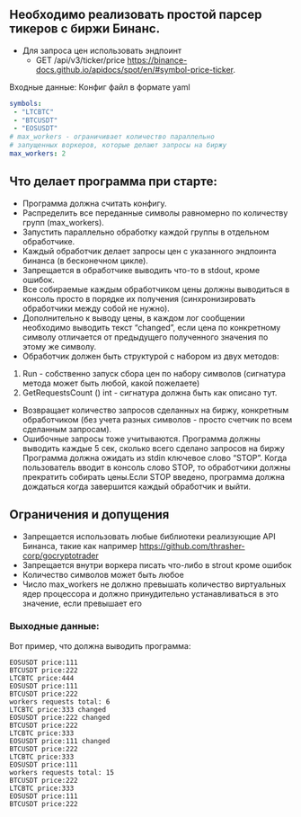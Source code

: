 
## Необходимо реализовать простой парсер тикеров с биржи Бинанс.

+ Для запроса цен использовать эндпоинт 
  + GET /api/v3/ticker/price https://binance-docs.github.io/apidocs/spot/en/#symbol-price-ticker.

Входные данные:
Конфиг файл в формате yaml

```yaml
symbols:
 - "LTCBTC"
 - "BTCUSDT"
 - "EOSUSDT"
# max_workers - ограничивает количество параллельно 
# запущенных воркеров, которые делают запросы на биржу
max_workers: 2
```

## Что делает программа при старте:

* Программа должна считать конфигу. 
* Распределить все переданные символы равномерно по количеству групп (max_workers). 
* Запустить параллельно обработку каждой группы в отдельном обработчике. 
* Каждый обработчик делает запросы цен с указанного эндпоинта бинанса (в бесконечном цикле). 
* Запрещается в обработчике выводить что-то в stdout, кроме ошибок. 
* Все собираемые каждым обработчиком цены должны выводиться в консоль просто в порядке их получения (синхронизировать обработчики между собой не нужно). 
* Дополнительно к выводу цены, в каждом лог сообщении необходимо выводить текст “changed”, если цена по конкретному символу отличается от предыдущего полученного значения по этому же символу. 
* Обработчик должен быть структурой с набором из двух методов:

1.  Run - собственно запуск сбора цен по набору символов (сигнатура метода может быть любой, какой пожелаете)
2.  GetRequestsCount () int - сигнатура должна быть как описано тут.
  + Возвращает количество запросов сделанных на биржу, конкретным обработчиком (без учета разных символов - просто счетчик по всем сделанным запросам). 
  + Ошибочные запросы тоже учитываются.
    Программа должны выводить каждые 5 сек, сколько всего сделано запросов на биржу
    Программа должна ожидать из stdin ключевое слово “STOP”. Когда пользователь вводит в консоль слово STOP, то обработчики должны прекратить собирать цены.Если STOP введено, программа должна дождаться когда завершится каждый обработчик и выйти.

## Ограничения и допущения
-  Запрещается использовать любые библиотеки реализующие API Бинанса, такие как например https://github.com/thrasher-corp/gocryptotrader
-  Запрещается внутри воркера писать что-либо в strout кроме ошибок
-  Количество символов может быть любое
-  Число max_workers не должно превышать количество виртуальных ядер процессора и должно принудительно устанавливаться в это значение, если превышает его

### Выходные данные:

Вот пример, что должна выводить программа:

```
EOSUSDT price:111
BTCUSDT price:222
LTCBTC price:444
EOSUSDT price:111
BTCUSDT price:222
workers requests total: 6
LTCBTC price:333 changed
EOSUSDT price:222 changed
BTCUSDT price:222
LTCBTC price:333
EOSUSDT price:111 changed
BTCUSDT price:222
LTCBTC price:333
EOSUSDT price:111
workers requests total: 15
BTCUSDT price:222
LTCBTC price:333
EOSUSDT price:111
BTCUSDT price:222
```